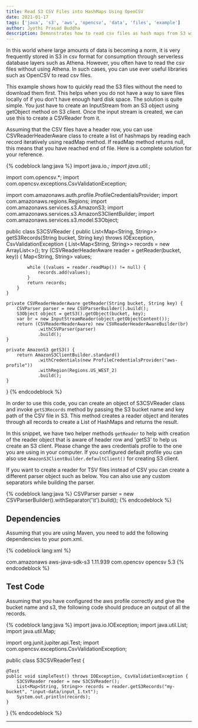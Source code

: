 ```yaml
---
title: Read S3 CSV Files into HashMaps Using OpenCSV
date: 2021-01-17
tags: ['java', 's3', 'aws', 'opencsv', 'data', 'files', 'example']
author: Jyothi Prasad Buddha
description: Demonstrates how to read csv files as hash maps from S3 without downloading them
---
```


In this world where large amounts of data is becoming a norm, it is very frequently stored in S3 in csv format for consumption through serverless database layers such as Athena. However, you often have to read the csv files without using Athena. In such cases, you can use ever useful libraries such as OpenCSV to read csv files.

This example shows how to quickly read the S3 files without the need to download them first. This helps when you do not have a way to save files locally of if you don't have enough hard disk space. The solution is quite simple. You just have to create an InputStream from an S3 object using getObject method on S3 client. Once the input stream is created, we can use this to create a CSVReader from it.

Assuming that the CSV files have a header row, you can use CSVReaderHeaderAware class to create a list of hashmaps by reading each record iteratively using readMap method. If readMap method returns null, this means that you have reached end of file. Here is a complete solution for your reference.

{% codeblock lang:java %}
import java.io.*;
import java.util.*;

import com.opencsv.*;
import com.opencsv.exceptions.CsvValidationException;

import com.amazonaws.auth.profile.ProfileCredentialsProvider;
import com.amazonaws.regions.Regions;
import com.amazonaws.services.s3.AmazonS3;
import com.amazonaws.services.s3.AmazonS3ClientBuilder;
import com.amazonaws.services.s3.model.S3Object;

public class S3CSVReader {
    public List<Map<String, String>> getS3Records(String bucket, String key) throws IOException, CsvValidationException {
        List<Map<String, String>> records = new ArrayList<>();
        try (CSVReaderHeaderAware reader = getReader(bucket, key)) {
            Map<String, String> values;
           
            while ((values = reader.readMap()) != null) {
                records.add(values);
            }
            return records;
        }
    }

    private CSVReaderHeaderAware getReader(String bucket, String key) {
        CSVParser parser = new CSVParserBuilder().build();
        S3Object object = getS3().getObject(bucket, key);
        var br = new InputStreamReader(object.getObjectContent());
        return (CSVReaderHeaderAware) new CSVReaderHeaderAwareBuilder(br)
                .withCSVParser(parser)
                .build();
    }

    private AmazonS3 getS3() {
        return AmazonS3ClientBuilder.standard()
                .withCredentials(new ProfileCredentialsProvider("aws-profile"))
                .withRegion(Regions.US_WEST_2)
                .build();
    }
}
{% endcodeblock %}

 <!-- more -->

In order to use this code, you can create an object of S3CSVReader class and invoke `getS3Records` method by passing the S3 bucket name and key path of the CSV file in S3. This method creates a reader object and iterates through all records to create a List of HashMaps and returns the result.

In this snippet, we have two helper methods `getReader` to help with creation of the reader object that is aware of header row and 'getS3' to help us create an S3 client. Please change the aws credentials profile to the one you are using in your computer. If you configured default profile you can also use `AmazonS3ClientBuilder.defaultClient()` for creating S3 client.

If you want to create a reader for TSV files instead of CSV you can create a different parser object such as below. You can also use any custom separators while building the parser.

{% codeblock lang:java %}
CSVParser parser = new CSVParserBuilder().withSeparator('\t').build();
{% endcodeblock %}

## Dependencies

Assuming that you are using Maven, you need to add the following dependencies to your pom.xml.

{% codeblock lang:xml %}
<!-- https://mvnrepository.com/artifact/com.amazonaws/aws-java-sdk-s3 -->
<dependency>
    <groupId>com.amazonaws</groupId>
    <artifactId>aws-java-sdk-s3</artifactId>
    <version>1.11.939</version>
</dependency>

<!-- https://mvnrepository.com/artifact/com.opencsv/opencsv -->
<dependency>
    <groupId>com.opencsv</groupId>
    <artifactId>opencsv</artifactId>
    <version>5.3</version>
</dependency>
{% endcodeblock %}

## Test Code

Assuming that you have configured the aws profile correctly and give the bucket name and s3, the following code should produce an output of all the records.

{% codeblock lang:java %}
import java.io.IOException;
import java.util.List;
import java.util.Map;

import org.junit.jupiter.api.Test;
import com.opencsv.exceptions.CsvValidationException;

public class S3CSVReaderTest {

    @Test
    public void simpleTest() throws IOException, CsvValidationException {
        S3CSVReader reader = new S3CSVReader();
        List<Map<String, String>> records = reader.getS3Records("my-bucket", "input-data/input_1.txt");
        System.out.println(records);
    }
}
{% endcodeblock %}


---
